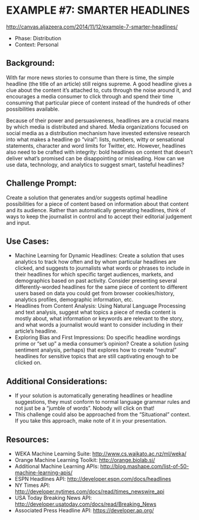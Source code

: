 EXAMPLE #7: SMARTER HEADLINES
=============================

http://canvas.aljazeera.com/2014/11/12/example-7-smarter-headlines/

* Phase: Distribution
* Context: Personal

## Background:

With far more news stories to consume than there is time, the simple headline (the title of an article) still reigns supreme. A good headline gives a clue about the content it’s attached to, cuts through the noise around it, and encourages a media consumer to click through and spend their time consuming that particular piece of content instead of the hundreds of other possibilities available.

Because of their power and persuasiveness, headlines are a crucial means by which media is distributed and shared. Media organizations focused on social media as a distribution mechanism have invested extensive research into what makes a headline go “viral”: lists, numbers, witty or sensational statements, character and word limits for Twitter, etc. However, headlines also need to be crafted with integrity: bold headlines on content that doesn’t deliver what’s promised can be disappointing or misleading. How can we use data, technology, and analytics to suggest smart, tasteful headlines?

## Challenge Prompt:

Create a solution that generates and/or suggests optimal headline possibilities for a piece of content based on information about that content and its audience. Rather than automatically generating headlines, think of ways to keep the journalist in control and to accept their editorial judgement and input.

## Use Cases:

* Machine Learning for Dynamic Headlines: Create a solution that uses analytics to track how often and by whom particular headlines are clicked, and suggests to journalists what words or phrases to include in their headlines for which specific target audiences, markets, and demographics based on past activity. Consider presenting several differently-worded headlines for the same piece of content to different users based on data you could get from browser cookies/history, analytics profiles, demographic information, etc.
* Headlines from Content Analysis: Using Natural Language Processing and text analysis, suggest what topics a piece of media content is mostly about, what information or keywords are relevant to the story, and what words a journalist would want to consider including in their article’s headline.
* Exploring Bias and First Impressions: Do specific headline wordings prime or “set up” a media consumer’s opinion? Create a solution (using sentiment analysis, perhaps) that explores how to create “neutral” headlines for sensitive topics that are still captivating enough to be clicked on.

## Additional Considerations:

* If your solution is automatically generating headlines or headline suggestions, they must conform to normal language grammar rules and not just be a “jumble of words”. Nobody will click on that!
* This challenge could also be approached from the “Situational” context. If you take this approach, make note of it in your presentation.
 
## Resources:

* WEKA Machine Learning Suite: http://www.cs.waikato.ac.nz/ml/weka/
* Orange Machine Learning Toolkit: http://orange.biolab.si/
* Additional Machine Learning APIs: http://blog.mashape.com/list-of-50-machine-learning-apis/
* ESPN Headlines API: http://developer.espn.com/docs/headlines
* NY Times API: http://developer.nytimes.com/docs/read/times_newswire_api
* USA Today Breaking News API: http://developer.usatoday.com/docs/read/Breaking_News
* Associated Press Headline API: https://developer.ap.org/
